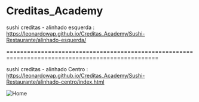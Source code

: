 # Creditas_Academy

sushi creditas - alinhado esquerda : https://leonardowap.github.io/Creditas_Academy/Sushi-Restaurante/alinhado-esquerda/

==================================================================================================

sushi creditas - alinhado Centro : https://leonardowap.github.io/Creditas_Academy/Sushi-Restaurante/alinhado-centro/index.html

![Home](https://user-images.githubusercontent.com/57870208/157260416-a409bffa-8269-4f33-aa05-7af4680307f4.png)

